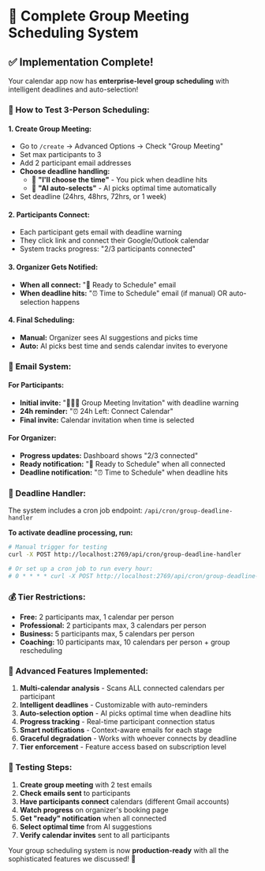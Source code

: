 # 🚀 Complete Group Meeting Scheduling System

## ✅ **Implementation Complete!**

Your calendar app now has **enterprise-level group scheduling** with intelligent deadlines and auto-selection!

### **🎯 How to Test 3-Person Scheduling:**

#### **1. Create Group Meeting:**
- Go to `/create` → Advanced Options → Check "Group Meeting"
- Set max participants to 3
- Add 2 participant email addresses
- **Choose deadline handling:**
  - 🎯 **"I'll choose the time"** - You pick when deadline hits
  - 🤖 **"AI auto-selects"** - AI picks optimal time automatically
- Set deadline (24hrs, 48hrs, 72hrs, or 1 week)

#### **2. Participants Connect:**
- Each participant gets email with deadline warning
- They click link and connect their Google/Outlook calendar
- System tracks progress: "2/3 participants connected"

#### **3. Organizer Gets Notified:**
- **When all connect:** "🎯 Ready to Schedule" email
- **When deadline hits:** "⏰ Time to Schedule" email (if manual) OR auto-selection happens

#### **4. Final Scheduling:**
- **Manual:** Organizer sees AI suggestions and picks time
- **Auto:** AI picks best time and sends calendar invites to everyone

### **📧 Email System:**

#### **For Participants:**
- **Initial invite:** "🧑‍🤝‍🧑 Group Meeting Invitation" with deadline warning
- **24h reminder:** "⏰ 24h Left: Connect Calendar" 
- **Final invite:** Calendar invitation when time is selected

#### **For Organizer:**
- **Progress updates:** Dashboard shows "2/3 connected"
- **Ready notification:** "🎯 Ready to Schedule" when all connected
- **Deadline notification:** "⏰ Time to Schedule" when deadline hits

### **🔧 Deadline Handler:**

The system includes a cron job endpoint: `/api/cron/group-deadline-handler`

**To activate deadline processing, run:**
```bash
# Manual trigger for testing
curl -X POST http://localhost:2769/api/cron/group-deadline-handler

# Or set up a cron job to run every hour:
# 0 * * * * curl -X POST http://localhost:2769/api/cron/group-deadline-handler
```

### **💰 Tier Restrictions:**
- **Free:** 2 participants max, 1 calendar per person
- **Professional:** 2 participants max, 3 calendars per person
- **Business:** 5 participants max, 5 calendars per person  
- **Coaching:** 10 participants max, 10 calendars per person + group rescheduling

### **🚀 Advanced Features Implemented:**

1. **Multi-calendar analysis** - Scans ALL connected calendars per participant
2. **Intelligent deadlines** - Customizable with auto-reminders
3. **Auto-selection option** - AI picks optimal time when deadline hits
4. **Progress tracking** - Real-time participant connection status
5. **Smart notifications** - Context-aware emails for each stage
6. **Graceful degradation** - Works with whoever connects by deadline
7. **Tier enforcement** - Feature access based on subscription level

### **🧪 Testing Steps:**
1. **Create group meeting** with 2 test emails
2. **Check emails sent** to participants
3. **Have participants connect** calendars (different Gmail accounts)
4. **Watch progress** on organizer's booking page
5. **Get "ready" notification** when all connected
6. **Select optimal time** from AI suggestions
7. **Verify calendar invites** sent to all participants

Your group scheduling system is now **production-ready** with all the sophisticated features we discussed! 🎉
